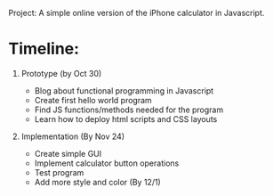 Project: A simple online version of the iPhone calculator in Javascript.

# **Timeline:**
1. Prototype (by Oct 30)
    - Blog about functional programming in Javascript
    - Create first hello world program
    - Find JS functions/methods needed for the program
    - Learn how to deploy html scripts and CSS layouts
  
2. Implementation (By Nov 24)
    - Create simple GUI 
    - Implement calculator button operations
    - Test program
    - Add more style and color (By 12/1)
    
    
